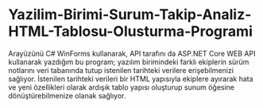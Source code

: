 # Yazilim-Birimi-Surum-Takip-Analiz-HTML-Tablosu-Olusturma-Programi
Arayüzünü C# WinForms kullanarak, API tarafını da ASP.NET Core WEB API kullanarak yazdığım bu program; yazılım birimindeki farklı ekiplerin sürüm notlarını veri tabanında tutup istenilen tarihteki verilere erişebilmenizi sağlıyor. İstenilen tarihteki verileri bir HTML yapısıyla ekiplere ayırarak hata ve yeni özellikleri olarak ardışık tablo yapısı oluşturup sunum öğesine dönüştürebilmenize olanak sağlıyor. 

